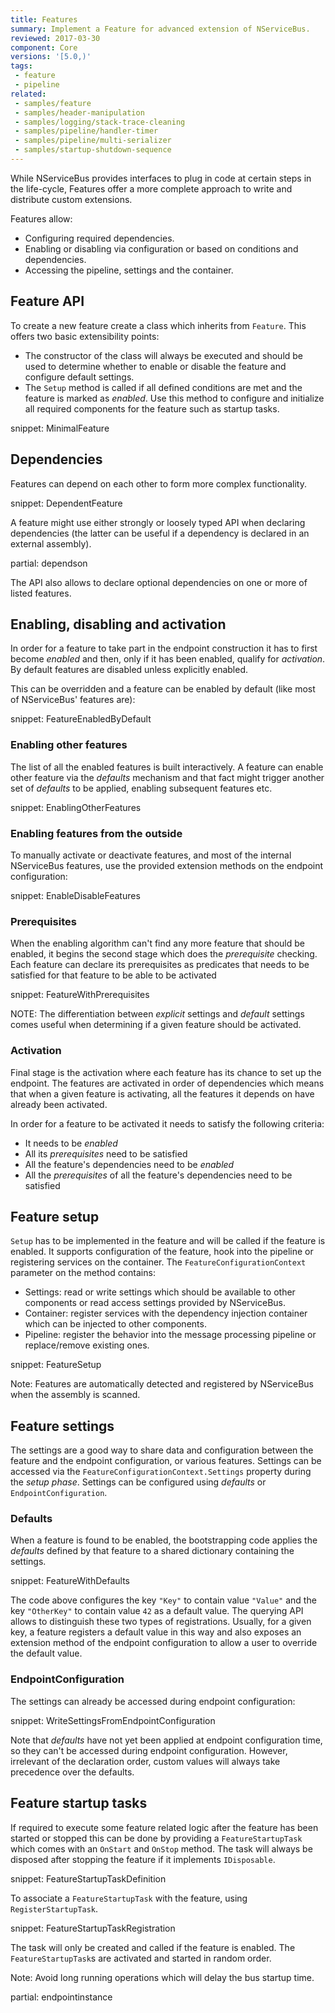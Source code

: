 ```yaml
---
title: Features
summary: Implement a Feature for advanced extension of NServiceBus.
reviewed: 2017-03-30
component: Core
versions: '[5.0,)'
tags:
 - feature
 - pipeline
related:
 - samples/feature
 - samples/header-manipulation
 - samples/logging/stack-trace-cleaning
 - samples/pipeline/handler-timer
 - samples/pipeline/multi-serializer
 - samples/startup-shutdown-sequence
---
```


While NServiceBus provides interfaces to plug in code at certain steps in the life-cycle, Features offer a more complete approach to write and distribute custom extensions.

Features allow:

 * Configuring required dependencies.
 * Enabling or disabling via configuration or based on conditions and dependencies.
 * Accessing the pipeline, settings and the container.


## Feature API

To create a new feature create a class which inherits from `Feature`. This offers two basic extensibility points:

 * The constructor of the class will always be executed and should be used to determine whether to enable or disable the feature and configure default settings.
 * The `Setup` method is called if all defined conditions are met and the feature is marked as *enabled*. Use this method to configure and initialize all required components for the feature such as startup tasks.

snippet: MinimalFeature


## Dependencies

Features can depend on each other to form more complex functionality.

snippet: DependentFeature

A feature might use either strongly or loosely typed API when declaring dependencies (the latter can be useful if a dependency is declared in an external assembly).

partial: dependson

The API also allows to declare optional dependencies on one or more of listed features.


## Enabling, disabling and activation

In order for a feature to take part in the endpoint construction it has to first become *enabled* and then, only if it has been enabled, qualify for *activation*. By default features are disabled unless explicitly enabled.

This can be overridden and a feature can be enabled by default (like most of NServiceBus' features are):

snippet: FeatureEnabledByDefault


### Enabling other features

The list of all the enabled features is built interactively. A feature can enable other feature via the *defaults* mechanism and that fact might trigger another set of *defaults* to be applied, enabling subsequent features etc.

snippet: EnablingOtherFeatures


### Enabling features from the outside

To manually activate or deactivate features, and most of the internal NServiceBus features, use the provided extension methods on the endpoint configuration:

snippet: EnableDisableFeatures


### Prerequisites

When the enabling algorithm can't find any more feature that should be enabled, it begins the second stage which does the *prerequisite* checking. Each feature can declare its prerequisites as predicates that needs to be satisfied for that feature to be able to be activated

snippet: FeatureWithPrerequisites

NOTE: The differentiation between *explicit* settings and *default* settings comes useful when determining if a given feature should be activated.


### Activation

Final stage is the activation where each feature has its chance to set up the endpoint. The features are activated in order of dependencies which means that when a given feature is activating, all the features it depends on have already been activated.

In order for a feature to be activated it needs to satisfy the following criteria:

 * It needs to be *enabled*
 * All its *prerequisites* need to be satisfied
 * All the feature's dependencies need to be *enabled*
 * All the *prerequisites* of all the feature's dependencies need to be satisfied


## Feature setup

`Setup` has to be implemented in the feature and will be called if the feature is enabled. It supports configuration of the feature, hook into the pipeline or registering services on the container. The `FeatureConfigurationContext` parameter on the method contains:

 * Settings: read or write settings which should be available to other components or read access settings provided by NServiceBus.
 * Container: register services with the dependency injection container which can be injected to other components.
 * Pipeline: register the behavior into the message processing pipeline or replace/remove existing ones.

snippet: FeatureSetup

Note: Features are automatically detected and registered by NServiceBus when the assembly is scanned.


## Feature settings

The settings are a good way to share data and configuration between the feature and the endpoint configuration, or various features. Settings can be accessed via the `FeatureConfigurationContext.Settings` property during the *setup phase*. Settings can be configured using *defaults* or `EndpointConfiguration`.


### Defaults

When a feature is found to be enabled, the bootstrapping code applies the *defaults* defined by that feature to a shared dictionary containing the settings.

snippet: FeatureWithDefaults

The code above configures the key `"Key"` to contain value `"Value"` and the key `"OtherKey"` to contain value `42` as a default value. The querying API allows to distinguish these two types of registrations. Usually, for a given key, a feature registers a default value in this way and also exposes an extension method of the endpoint configuration to allow a user to override the default value.


### EndpointConfiguration

The settings can already be accessed during endpoint configuration:

snippet: WriteSettingsFromEndpointConfiguration

Note that *defaults* have not yet been applied at endpoint configuration time, so they can't be accessed during endpoint configuration. However, irrelevant of the declaration order, custom values will always take precedence over the defaults.


## Feature startup tasks

If required to execute some feature related logic after the feature has been started or stopped this can be done by providing a `FeatureStartupTask` which comes with an `OnStart` and `OnStop` method. The task will always be disposed after stopping the feature if it implements `IDisposable`.

snippet: FeatureStartupTaskDefinition

To associate a `FeatureStartupTask` with the feature, using `RegisterStartupTask`.

snippet: FeatureStartupTaskRegistration

The task will only be created and called if the feature is enabled. The `FeatureStartupTask`s are activated and started in random order.

Note: Avoid long running operations which will delay the bus startup time.


partial: endpointinstance
